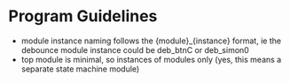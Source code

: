 # Program Guidelines 
- module instance naming follows the {module}_{instance} format, ie the debounce module instance could be deb_btnC or deb_simon0
- top module is minimal, so instances of modules only (yes, this means a separate state machine module)



